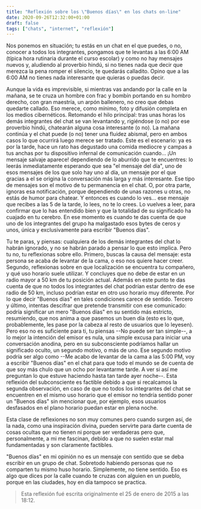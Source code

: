 ```yaml
---
title: "Reflexión sobre los \"Buenos días\" en los chats on-line"
date: 2020-09-26T12:32:00+01:00
draft: false
tags: ["chats", "internet", "reflexión"]
---
```


Nos ponemos en situación; tu estás en un chat en el que puedes, o no,
conocer a todos los integrantes, pongamos que te levantas a las 6:00 AM
(típica hora rutinaria durante el curso escolar) y como no hay mensajes
nuevos y, aludiendo al proverbio hindú, si no tienes nada que decir que
merezca la pena romper el silencio, te quedarás calladito. Opino que a
las 6:00 AM no tienes nada interesante que quieras o puedas decir.

Aunque la vida es imprevisible, si mientras vas andando por la calle en
la mañana, se te cruza un hombre con frac y bombín portando en su hombro
derecho, con gran maestría, un arpón ballenero, no creo que debas
quedarte callado. Eso merece, como mínimo, foto y difusión completa en
los medios cibernéticos. Retomando el hilo principal: tras unas horas
los demás integrantes del chat se van levantando y, rigiéndose (o no)
por ese proverbio hindú, chatearán alguna cosa interesante (o no). La
mañana continúa y el chat puede (o no) tener una fluidez abismal, pero
en ambos casos lo que ocurrirá luego merece ser tratado. Este es el
escenario: ya es por la tarde, hace un rato has degustado una comida
mediocre y campas a tus anchas por tu dispositivo infernal de
comunicación cuando\... ¡Un mensaje salvaje aparece! dependiendo de lo
aburrido que te encuentres: lo leerás inmediatamente esperando que sea
\"el mensaje del día\", uno de esos mensajes de los que solo hay uno al
día, un mensaje por el que gracias a el se origina la conversación más
larga y más interesante. Ese tipo de mensajes son el motivo de tu
permanencia en el chat. O, por otra parte, ignoras esa notificación,
porque dependiendo de unas razones u otras, no estás de humor para
chatear. Y entonces es cuando lo ves\... ese mensaje que recibes a las 5
de la tarde, lo lees, no te lo crees. Lo vuelves a leer, para confirmar
que lo has entendido bien y que la totalidad de su significado ha
cuajado en tu cerebro. En ese momento es cuando te das cuenta de que uno
de los integrantes del grupo ha malgastado esos bytes de ceros y unos,
única y exclusivamente para escribir \"Buenos días\".

Tu te paras, y piensas: cualquiera de los demás integrantes del chat lo
habrán ignorado, y no se habrán parado a pensar lo que esto implica.
Pero tu no, tu reflexionas sobre ello. Primero, buscas la causa del
mensaje: esta persona se acaba de levantar de la cama, o eso nos quiere
hacer creer. Segundo, reflexionas sobre en que localización se encuentra
tu compañero, y qué uso horario suele utilizar. Y concluyes que no debe
de estar en un radio mayor a 50 km de tu posición actual. Además en este
punto te das cuenta de que no todos los integrantes del chat podrían
estar dentro de ese radio de 50 km, incluso podrían estar en otro uso
horario muy diferente. Por lo que decir \"Buenos días\" en tales
condiciones carece de sentido. Tercero y último, intentas descifrar que
pretende transmitir con ese comunicado: podría significar un mero
\"Buenos días\" en su sentido más estricto, resumiendo, que nos anima a
que pasemos un buen día (esto es lo que, probablemente, les pase por la
cabeza al resto de usuarios que lo leyesen). Pero eso no es suficiente
para ti, tu piensas \--No puede ser tan simple\--, a lo mejor la
intención del emisor es nula, una simple excusa para iniciar una
conversación anodina, pero en su subconsciente podríamos hallar un
significado oculto, un segundo motivo, o más de uno. Ese segundo motivo
podría ser algo como \--Me acabo de levantar de la cama a las 5:00 PM,
voy a escribir \"Buenos días\" en el chat para que todo el mundo se de
cuenta de que soy más chulo que un ocho por levantarme tarde. A ver si
así me preguntan lo que estuve haciendo hasta tan tarde ayer noche\--.
Esta reflexión del subconsciente es factible debido a que si recalcamos
la segunda observación, en caso de que no todos los integrantes del chat
se encuentren en el mismo uso horario que el emisor no tendría sentido
poner un \"Buenos días\" sin mencionar que, por ejemplo, esos usuarios
desfasados en el plano horario puedan estar en plena noche.

Esta clase de reflexiones no son muy comunes pero cuando surgen así, de
la nada, como una inspiración divina, pueden servirte para darte cuenta
de cosas ocultas que no tienen ni porque ser verdaderas pero que,
personalmente, a mi me fascinan, debido a que no suelen estar mal
fundamentadas y son claramente factibles.

\"Buenos días\" en mi opinión no es un mensaje con sentido que se deba
escribir en un grupo de chat. Sobretodo habiendo personas que no
comparten tu mismo huso horario. Simplemente, no tiene sentido. Eso es
algo que dices por la calle cuando te cruzas con alguien en un pueblo,
porque en las ciudades, hoy en día tampoco se practica.

> Esta reflexión fué escrita originalmente el 25 de enero de 2015 a las
> 18:12.
